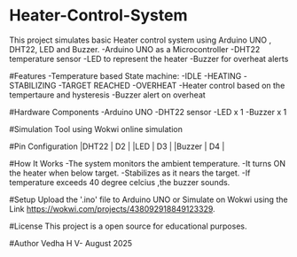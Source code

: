 # Heater-Control-System
This project simulates basic Heater control system using Arduino UNO , DHT22, LED and Buzzer.
-Arduino UNO as a Microcontroller
-DHT22 temperature sensor
-LED to represent the heater
-Buzzer for overheat alerts

#Features
-Temperature based State machine:
  -IDLE
  -HEATING
  -STABILIZING
  -TARGET REACHED 
  -OVERHEAT
-Heater control based on the tempertaure and hysteresis
-Buzzer alert on overheat

#Hardware Components
-Arduino UNO
-DHT22 sensor
-LED x 1
-Buzzer x 1

#Simulation Tool
using Wokwi online simulation

#Pin Configuration
|DHT22   | D2 |
|LED     | D3 |
|Buzzer  | D4 |

#How It Works
-The system monitors the ambient temperature.
-It turns ON the heater when below target.
-Stabilizes as it nears the target.
-If temperature exceeds 40 degree celcius ,the buzzer sounds.

#Setup
Upload the '.ino' file to Arduino UNO or Simulate on Wokwi using the Link https://wokwi.com/projects/438092918849123329.

#License
This project is a open source for educational purposes.

#Author
Vedha H V- August 2025
